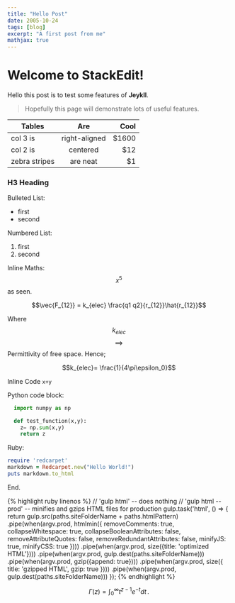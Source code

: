 ```yaml
---
title: "Hello Post"
date: 2005-10-24
tags: [blog]
excerpt: "A first post from me"
mathjax: true
---
```


# Welcome to StackEdit!

Hello this post is to test some features of  **Jeykll**.

> Hopefully this page will demonstrate lots of
useful features.

| Tables        | Are           | Cool  |
| ------------- |:-------------:| -----:|
| col 3 is      | right-aligned | $1600 |
| col 2 is      | centered      |   $12 |
| zebra stripes | are neat      |    $1 |

### H3 Heading

Bulleted List:
* first
* second

Numbered List:
1. first
2. second

Inline Maths: $$x^5$$ as seen.

$$\vec{F_{12}} = k_{elec} \frac{q1 q2}{r_{12}}\hat{r_{12}}$$

Where $$k_{elec}$$ $$\implies$$ Permittivity of free space. Hence;

$$k_{elec}= \frac{1}{4\pi\epsilon_0}$$

Inline Code `x+y`

Python code block:

```python
  import numpy as np

  def test_function(x,y):
    z= np.sum(x,y)
    return z
```

Ruby:

```ruby
require 'redcarpet'
markdown = Redcarpet.new("Hello World!")
puts markdown.to_html
```

End.

{% highlight ruby linenos %}
// 'gulp html' -- does nothing
// 'gulp html --prod' -- minifies and gzips HTML files for production
gulp.task('html', () => {
  return gulp.src(paths.siteFolderName + paths.htmlPattern)
    .pipe(when(argv.prod, htmlmin({
      removeComments: true,
      collapseWhitespace: true,
      collapseBooleanAttributes: false,
      removeAttributeQuotes: false,
      removeRedundantAttributes: false,
      minifyJS: true,
      minifyCSS: true
    })))
    .pipe(when(argv.prod, size({title: 'optimized HTML'})))
    .pipe(when(argv.prod, gulp.dest(paths.siteFolderName)))
    .pipe(when(argv.prod, gzip({append: true})))
    .pipe(when(argv.prod, size({
      title: 'gzipped HTML',
      gzip: true
    })))
    .pipe(when(argv.prod, gulp.dest(paths.siteFolderName)))
});
{% endhighlight %}

$$
\Gamma(z) = \int_0^\infty t^{z-1}e^{-t}dt\,.
$$
